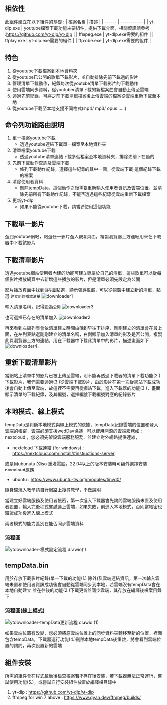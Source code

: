 
## 相依性

此組件建立在以下組件的基礎 :
| 檔案名稱 | 描述 |
| ------ | ----------- |
| yt-dlp.exe   | youtube檔案下載功能主要組件，提供下載介面，相關資訊請參考 :https://github.com/yt-dlp/yt-dlp |
| ffmpeg.exe | yt-dlp.exe需要的組件 |
| ffplay.exe    | yt-dlp.exe需要的組件  |
| ffprobe.exe    | yt-dlp.exe需要的組件 |


## 特色
1. 從youtube下載檔案到本地資料夾
2. 從youtube已公開的歌單下載影片，並自動排除先前下載過的影片 
3. 管理清單下載動作，紀錄每次從youtube清單下載影片的下載動作
4. 使用雲端同步資料，從youtuber清單下載的新檔案曲會自動上傳至雲端
5. 透過先前紀錄，可將之前下載清單檔案後上傳雲端的檔案從雲端重新下載至本地
6. 從youtube下載至本地支援不同格式(mp4/ mp3/ opus .....)

## 命令列功能路由說明
1. 單一檔案youtube下載
    + 透過youtube連結下載單一檔案至本地資料夾
2. 清單檔案youtube下載
    + 透過youtube清單連結下載多個檔案至本地資料夾，排除先前下在過的
3. 先前下載動作查詢及雲端下載
    + 條列下載動作紀錄，選擇這些紀錄的其中一個，從雲端下載 這個紀錄下載的檔案
4. 清除使用者資料
    + 刪除tempData，這個動作之後需要重新輸入使用者資訊及雲端位置，並清除先前所有下載動作記錄，不能再透過這些紀錄從雲端重新下載檔案
5. 更新yt-dlp
    + 如果不能從youtube下載，請嘗試使用這個功能
  
## 下載單一影片 
進到youtube網站，點選任一影片進入觀看頁面，複製瀏覽器上方連結用來在下載器中下載該影片

## 下載清單影片
透過youtube網站使用者內建的功能可建立專屬於自己的清單，這些歌單可以從每個影片播放網頁中去新增這些播放的影片，但是清單必須先設定為公開


影片播放頁面中找到`儲存`並點選，顯示彈跳視窗，可以從視窗中建立新的清單，點選 `建立新的播放清單`
![downloader1](https://github.com/0Speechless0/0Speechless0-youtubeDownloader/assets/36149504/5783b0ab-22d6-4e49-a9be-eabb3f99f57d)

輸入清單名稱，記得設為`公開`
![downloader3](https://github.com/0Speechless0/0Speechless0-youtubeDownloader/assets/36149504/0ffc03b0-8e35-4e9d-ba06-5f7a93b1fbec)


也可選擇已存在的清單加入
![downloader2](https://github.com/0Speechless0/0Speechless0-youtubeDownloader/assets/36149504/43fc5ba5-b14e-4b83-ac84-933f53d8d6c3)


再來看到左編列表會依清單建立時間由晚到早往下排序，剛剛建立的清單會在最上面，在左列表點選剛剛建立的清單名稱，右側顯示加入清單的影及是否公開，複製此頁瀏覽器上方的連結，用在下載器中下載此清單中的影片，描述畫面如下
![downloader4_](https://github.com/0Speechless0/0Speechless0-youtubeDownloader/assets/36149504/bceac10c-d321-49d2-9f7b-0b9618d9be19)


## 重新下載清單影片

當網站上清單中的影片已被上傳至雲端，則不能再透過下載器的清單下載功能(2.)下載影片，我們需要透過(3.)從雲端下載影片，由於影片在第一次從網站下載成功後會自動上傳至雲端，故這裡不需要再從網站下載，進入下載器的功能(3.)，畫面顯示清單的下載紀錄，及其編號，選擇編號下載編號對應的紀錄影片


## 本地模式、線上模式

tempData是判斷本地模式與線上模式的依據，tempData紀錄雲端的位置和登入雲端的帳密，雲端必須支援wedDav協議，可以使用開源的雲端服務如 : nextcloud ，您必須先架設雲端服務服務，並建立對外網路提供連線，

+ nextcloud 下載連結 (for windows) : https://nextcloud.com/install/#instructions-server

或是用ubunutu 的iso 重灌電腦，22.04以上的版本安裝時可額外選擇安裝nextcloud服務
+ ubuntu : https://www.ubuntu-tw.org/modules/tinyd0/

隨身碟燒入教學請自行網路上搜尋教學，不做說明

當建立好雲端服務及使用者帳密，第一次進入下載器會先詢問雲端服務未置及使用者設置，輸入完後程式嘗試連上雲端，如果失敗，則進入本地模式，否則當帳密也驗證成功後進入線上模式

兩者模式的能力區別在能否同步雲端資料

### 流程圖
![ytdownloader-模式設定流程 drawio(1)](https://github.com/0Speechless0/0Speechless0-youtubeDownloader/assets/36149504/b45ecf38-594f-4060-8cad-7ad6a67d788b)


## tempData.bin

用於存放下載影片紀錄(單一下載的功能(1.) 除外)及雲端連結資訊，第一次輸入雲端未置和使用者資訊成功後會自動從雲端同步到本地，若雲端沒有tempData會在本地自動建立
並在往後的功能(2.)下載更新並同步雲端，其存放在編譯後檔案目錄下



### 流程圖(線上模式)

![ytdownloader-tempData更新流程 drawio (1)](https://github.com/0Speechless0/0Speechless0-youtubeDownloader/assets/36149504/0af2f4b3-c9e8-4fc1-a561-6dbf50d80f83)

如果雲端位置有改變，您必須將原雲端位置上的同步資料夾轉移至新的位置，裡面包含tempData，下載器運行功能(4.)刪除本地tempData後重啟，將會看到雲端位置的詢問，再次設置新的雲端

## 組件安裝

所需的組件會在程式啟動後檢查檔案若不存在後安裝，若下載器無法正常運行，嘗試使用功能(5.)，或嘗試自行安裝組件放置於編譯檔目錄中
1. yt-dlp : https://github.com/yt-dlp/yt-dlp
2. ffmpeg  for win 7 above : https://www.gyan.dev/ffmpeg/builds/
